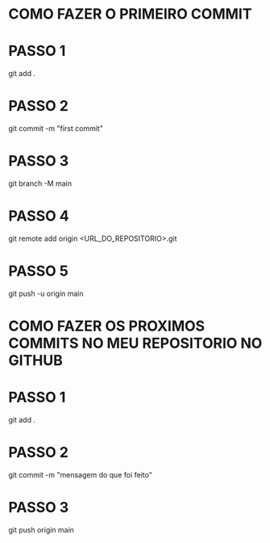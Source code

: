 # COMO FAZER O PRIMEIRO COMMIT

# PASSO 1
git add .

# PASSO 2
git commit -m "first commit"

# PASSO 3
git branch -M main

# PASSO 4
git remote add origin <URL_DO_REPOSITORIO>.git

# PASSO 5
git push -u origin main 



# COMO FAZER OS PROXIMOS COMMITS NO MEU REPOSITORIO NO GITHUB #

# PASSO 1
git add .

# PASSO 2
git commit -m "mensagem do que foi feito"

# PASSO 3
git push origin main
